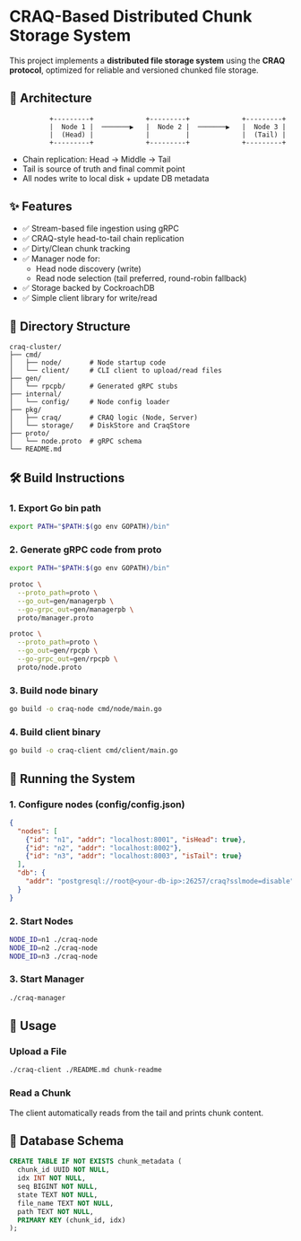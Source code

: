 # CRAQ-Based Distributed Chunk Storage System

This project implements a **distributed file storage system** using the **CRAQ protocol**, optimized for reliable and versioned chunked file storage.

## 🧱 Architecture

```
          +---------+             +---------+             +---------+
          |  Node 1 |  ───────▶   |  Node 2 |  ───────▶   |  Node 3 |
          |  (Head) |             |         |             |  (Tail) |
          +---------+             +---------+             +---------+
```

- Chain replication: Head → Middle → Tail
- Tail is source of truth and final commit point
- All nodes write to local disk + update DB metadata

## ✨ Features

- ✅ Stream-based file ingestion using gRPC
- ✅ CRAQ-style head-to-tail chain replication
- ✅ Dirty/Clean chunk tracking
- ✅ Manager node for:
  - Head node discovery (write)
  - Read node selection (tail preferred, round-robin fallback)
- ✅ Storage backed by CockroachDB
- ✅ Simple client library for write/read

## 📁 Directory Structure

```
craq-cluster/
├── cmd/
│   ├── node/       # Node startup code
│   └── client/     # CLI client to upload/read files
├── gen/
│   └── rpcpb/      # Generated gRPC stubs
├── internal/
│   └── config/     # Node config loader
├── pkg/
│   ├── craq/       # CRAQ logic (Node, Server)
│   └── storage/    # DiskStore and CraqStore
├── proto/
│   └── node.proto  # gRPC schema
└── README.md
```

## 🛠 Build Instructions

### 1. Export Go bin path

```bash
export PATH="$PATH:$(go env GOPATH)/bin"
```

### 2. Generate gRPC code from proto

```bash
export PATH="$PATH:$(go env GOPATH)/bin"

protoc \
  --proto_path=proto \
  --go_out=gen/managerpb \
  --go-grpc_out=gen/managerpb \
  proto/manager.proto

protoc \
  --proto_path=proto \
  --go_out=gen/rpcpb \
  --go-grpc_out=gen/rpcpb \
  proto/node.proto
```

### 3. Build node binary

```bash
go build -o craq-node cmd/node/main.go
```

### 4. Build client binary

```bash
go build -o craq-client cmd/client/main.go
```

## 🚀 Running the System

### 1. Configure nodes (config/config.json)

```json
{
  "nodes": [
    {"id": "n1", "addr": "localhost:8001", "isHead": true},
    {"id": "n2", "addr": "localhost:8002"},
    {"id": "n3", "addr": "localhost:8003", "isTail": true}
  ],
  "db": {
    "addr": "postgresql://root@<your-db-ip>:26257/craq?sslmode=disable"
  }
}
```

### 2. Start Nodes

```bash
NODE_ID=n1 ./craq-node
NODE_ID=n2 ./craq-node
NODE_ID=n3 ./craq-node
```

### 3. Start Manager

```bash
./craq-manager
```

## 🧪 Usage

### Upload a File

```bash
./craq-client ./README.md chunk-readme
```

### Read a Chunk

The client automatically reads from the tail and prints chunk content.

## 🧬 Database Schema

```sql
CREATE TABLE IF NOT EXISTS chunk_metadata (
  chunk_id UUID NOT NULL,
  idx INT NOT NULL,
  seq BIGINT NOT NULL,
  state TEXT NOT NULL,
  file_name TEXT NOT NULL,
  path TEXT NOT NULL,
  PRIMARY KEY (chunk_id, idx)
);
```


